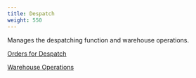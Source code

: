```yaml
---
title: Despatch
weight: 550
---
```


Manages the despatching function and warehouse operations.

[Orders for Despatch](sodespatchlines)

[Warehouse Operations](sodespatchevents)
